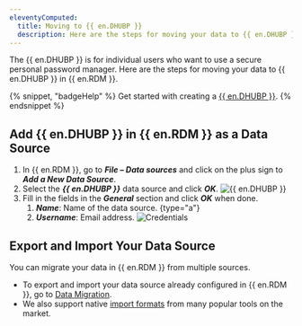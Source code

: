 ```yaml
---
eleventyComputed:
  title: Moving to {{ en.DHUBP }}
  description: Here are the steps for moving your data to {{ en.DHUBP }} in {{ en.RDM }}.
---
```

The {{ en.DHUBP }} is for individual users who want to use a secure personal password manager. Here are the steps for moving your data to {{ en.DHUBP }} in {{ en.RDM }}.

{% snippet, "badgeHelp" %}
Get started with creating a [{{ en.DHUBP }}](/hub/getting-started/create-hub/hub-personal/).
{% endsnippet %}

## Add {{ en.DHUBP }} in {{ en.RDM }} as a Data Source
1. In {{ en.RDM }}, go to ***File – Data sources*** and click on the plus sign to ***Add a New Data Source***.
1. Select the ***{{ en.DHUBP }}*** data source and click ***OK***.
![{{ en.DHUBP }}](https://cdnweb.devolutions.net/docs/docs_en_kb_KB4823.png)
1. Fill in the fields in the ***General*** section and click ***OK*** when done.
    1. ***Name***: Name of the data source.
{type="a"}
    1. ***Username***: Email address.
![Credentials](https://cdnweb.devolutions.net/docs/docs_en_kb_KB4824.png)

## Export and Import Your Data Source
You can migrate your data in {{ en.RDM }} from multiple sources.

* To export and import your data source already configured in {{ en.RDM }}, go to [Data Migration](/rdm/kb/rdm-windows/how-to-articles/data-migration/).
* We also support native [import formats](/rdm/windows/commands/file/import/) from many popular tools on the market.

